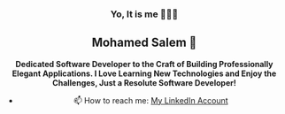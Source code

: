 <div align="center">
  
  ### Yo, It is me 👨🏽‍💻
 ## Mohamed Salem 🤝
 
 </div>

<div align="center"> 
  
  **Dedicated Software Developer to the Craft of Building Professionally Elegant Applications. I Love Learning New Technologies and Enjoy the Challenges, Just a Resolute Software Developer!**
  
</div>

<div align="center"> 

- 📫 How to reach me:
[My LinkedIn Account](https://www.linkedin.com/in/moha-salem/")

</div> 


